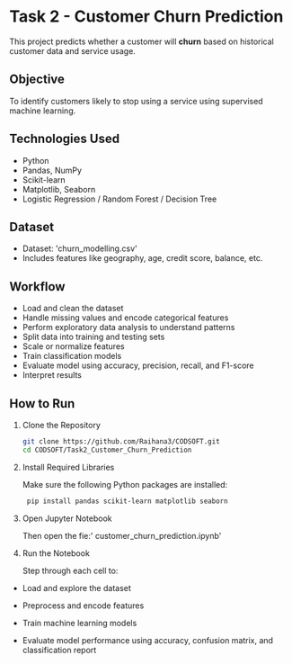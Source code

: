 # Task 2 - Customer Churn Prediction

This project predicts whether a customer will **churn**  based on historical customer data and service usage.

## Objective

To identify customers likely to stop using a service using supervised machine learning.

##  Technologies Used

- Python
- Pandas, NumPy
- Scikit-learn
- Matplotlib, Seaborn
- Logistic Regression / Random Forest / Decision Tree

##  Dataset

- Dataset: 'churn_modelling.csv'
- Includes features like geography, age, credit score, balance, etc.

## Workflow

- Load and clean the dataset 
- Handle missing values and encode categorical features
- Perform exploratory data analysis to understand patterns
- Split data into training and testing sets
- Scale or normalize features 
- Train classification models 
- Evaluate model using accuracy, precision, recall, and F1-score
- Interpret results


## How to Run

1. Clone the Repository
   
   ```bash
   git clone https://github.com/Raihana3/CODSOFT.git
   cd CODSOFT/Task2_Customer_Churn_Prediction
   
2. Install Required Libraries

   Make sure the following Python packages are installed:
  
   ```bash
    pip install pandas scikit-learn matplotlib seaborn

3. Open Jupyter Notebook

   Then open the fie:' customer_churn_prediction.ipynb'

4. Run the Notebook

   Step through each cell to:

 - Load and explore the dataset

 - Preprocess and encode features

 - Train machine learning models 

 - Evaluate model performance using accuracy, confusion matrix, and classification report
